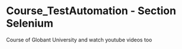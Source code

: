 # Course_TestAutomation - Section Selenium
Course of Globant University and watch youtube videos too
